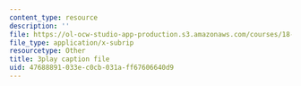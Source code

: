 ```yaml
---
content_type: resource
description: ''
file: https://ol-ocw-studio-app-production.s3.amazonaws.com/courses/18-06sc-linear-algebra-fall-2011/47688891033ec0cb031aff67606640d9_0oBJN8F616U.srt
file_type: application/x-subrip
resourcetype: Other
title: 3play caption file
uid: 47688891-033e-c0cb-031a-ff67606640d9
---
```

